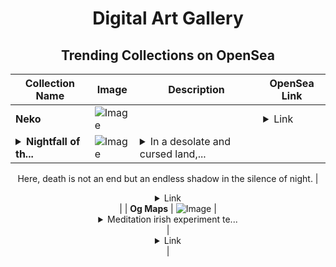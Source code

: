 <div align="center">

# Digital Art Gallery

## Trending Collections on OpenSea

| Collection Name                       | Image                                                                                     | Description                       | OpenSea Link                                                                                          |
|---------------------------------------|-------------------------------------------------------------------------------------------|-----------------------------------|--------------------------------------------------------------------------------------------------------|
| **Neko** | ![Image](https://i.seadn.io/s/raw/files/d01b0b4fb415a96d22ee8bf8a175e649.jpg?w=500&auto=format?w=200&auto=format) |  | <details><summary>Link</summary>[Neko](https://opensea.io/collection/neko-58)</details> |
| **<details><summary>Nightfall of th...</summary>Nightfall of the Dead</details>** | ![Image](https://i.seadn.io/s/raw/files/9ebf036010bcedb7bd9bcf57ec6e0346.jpg?w=500&auto=format?w=200&auto=format) | <details><summary>In a desolate and cursed land,...</summary>In a desolate and cursed land, ten hanged figures sway silently in the foggy night. Withered trees claw at the sky, and the wind whispers through the stillness. The zombies, with hollow faces and tattered clothes, stand as eternal witnesses to the darkness.

Here, death is not an end but an endless shadow in the silence of night.</details> | <details><summary>Link</summary>[Nightfall of the Dead](https://opensea.io/collection/nightfall-of-the-dead)</details> |
| **Og Maps** | ![Image](https://i.seadn.io/s/raw/files/1daaa89ecf20aefc6e84aa72b61fa1df.jpg?w=500&auto=format?w=200&auto=format) | <details><summary>Meditation irish experiment te...</summary>Meditation irish experiment testament qualify mess</details> | <details><summary>Link</summary>[Og Maps](https://opensea.io/collection/og-maps)</details> |

</div>